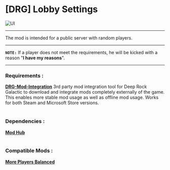 # [DRG] Lobby Settings

<img alt="UI" src="https://github.com/0x008Y1E00/-DRG-Lobby-Settings/blob/main/img_preview.png">
<hr/>
<p>The mod is intended for a public server with random players.</p>
<hr/>
<p><b><code>NOTE:</code></b> If a player does not meet the requirements, he will be kicked with a reason "<b>I have my reasons</b>".</p>
<hr/>
<h3>Requirements :</h3>
<b><a href="https://github.com/trumank/drg-mod-integration">DRG-Mod-Integration</a></b> 3rd party mod integration tool for Deep Rock Galactic to download and integrate mods completely externally of the game. This enables more stable mod usage as well as offline mod usage. Works for both Steam and Microsoft Store versions.<br/><br/>
<h3>Dependencies :</h3>
<b><a href="https://mod.io/g/drg/m/mod-hub">Mod Hub</a></b><br/><br/>
<h3>Compatible Mods :</h3>
<b><a href="https://mod.io/g/drg/m/more-players-balanced">More Players Balanced</a></b>
